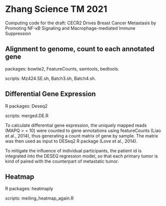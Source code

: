# Zhang Science TM 2021
Computing code for the draft: CECR2 Drives Breast Cancer Metastasis by Promoting NF-κB Signaling and Macrophage-mediated Immune Suppression

## Alignment to genome, count to each annotated gene
packages: bowtie2, FeatureCounts, samtools, bedtools.

scripts: Mz424.SE.sh, Batch3.sh, Batch4.sh.

## Differential Gene Expression
R packages: Deseq2

scripts: merged.DE.R

To calculate differential gene expression, the uniquely mapped reads (MAPQ > = 10) were counted to gene annotations using featureCounts (Liao et al., 2014), thus generating a count matrix of gene by sample. The matrix was then used as input to DESeq2 R package (Love et al., 2014). 

To mitigate the influence of individual participants, the patient id is integrated into the DESEQ regression model, so that each primary tumor is kind of paired with the counterpart of metastatic tumor. 

## Heatmap
R packages: heatmaply

scripts: meiling_heatmap_again.R
